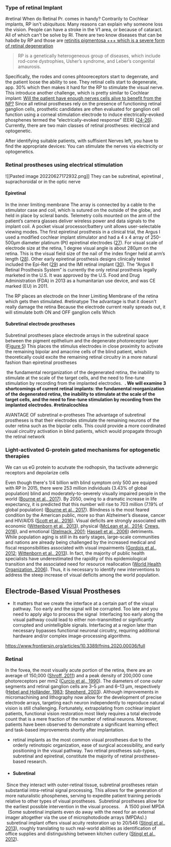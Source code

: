 ### Type of retinal Implant

#retinal When do Retinal Pr. comes in handy? Contrarily to Cochlear implants, RP isn't ubiquituos: Many reasons can explain why someone loss the vision. People can have a stroke in the V1 area, or because of cataract. All of which can't be solve by RI. There are two know diseases that can be habdle by RP and those are  [retinitis pigmentosa +++ which is a severe form of retinal degeneration](https://www.ncbi.nlm.nih.gov/books/NBK493746/)
>RP is a genetically heterogeneous group of diseases, which include rod-cone dystrophies, Usher’s syndrome, and Leber’s congenital amaurosis.


Specifically, the rodes and cones phtooreceptors start to degenrate, and the patient loose the ability to see. They retinal cells start to degenerate, app. 30% which then  makes it hard for the RP to stimulate the visual nerve. This introduce another challenge, which is pretty similar to Cochlear implant: [Will the patient have enough nerves cells alive to benefit from the NP?](https://www.ncbi.nlm.nih.gov/books/NBK493746/)
	Since all retinal prostheses rely on the presence of functioning retinal ganglion cells, prosthetic candidates are often evaluated for ganglion cell function using a corneal stimulation electrode to induce electrically-evoked phosphenes termed the “electrically-evoked response” (EER) ([24-26](https://www.ncbi.nlm.nih.gov/books/NBK493746/#)). Currently, there are two main classes of retinal prostheses: electrical and optogenetic.

After identifying suitable patients, with suffisient Nerves left, you have to find the appropriate devices: You can stimulate the nerves via electricity or optogenetics. 

### Retinal prostheses using electrical stimulation
![[Pasted image 20220627172932.png]]
They can be  subretinal, epiretinal , suprachoroidal or in the optic nerve
#### Epiretinal 
In the inner limiting membrane
	The array is connected by a cable to the stimulator case and coil, which is sutured on the outside of the globe, and held in place by scleral bands. Telemetry coils mounted on the arm of the patient’s camera glasses deliver wireless power and data signals to the implant coil. A pocket visual processor/battery unit allows user-selectable viewing modes. The first epiretinal prosthesis in a clinical trial, the Argus I used a modified cochlear implant stimulator and had a 4 x 4 array of 250-500µm diameter platinum (Pt) epiretinal electrodes ([27](https://www.ncbi.nlm.nih.gov/books/NBK493746/#)). For visual scale of electrode size at the retina, 1 degree visual angle is about 280µm on the retina. This is the visual field size of the nail of the index finger held at arm’s length ([28](https://www.ncbi.nlm.nih.gov/books/NBK493746/#)). Other early epiretinal prosthesis designs clinically tested included the Epi-Ret ([29](https://www.ncbi.nlm.nih.gov/books/NBK493746/#)) and the IMI retinal implant ([30](https://www.ncbi.nlm.nih.gov/books/NBK493746/#)). The “Argus II Retinal Prosthesis System” is currently the only retinal prosthesis legally marketed in the U.S. It was approved by the U.S. Food and Drug Administration (FDA) in 2013 as a humanitarian use device, and was CE marked (EU) in 2011.

The RP places an electrode on the Inner Limiting Membrane of the retina which gets then stimulated.
#retinatype The advantage is that it doesn't really damage the retina
Because the electrode current really spreads out, it will stimulate both ON and OFF ganglion cells Which 
####  Subretinal electrode prostheses
Subretinal prostheses place electrode arrays in the subretinal space between the pigment epithelium and the degenerate photoreceptor layer ([Figure 5](https://www.ncbi.nlm.nih.gov/books/NBK493746/figure/RetinalProthesis.F5/?report=objectonly))
This places the stimulus electrodes in close proximity to activate the remaining bipolar and amacrine cells of the blind patient, which theoretically could excite the remaining retinal circuitry in a more natural fashion than epiretinal prostheses

 the fundamental reorganization of the degenerated retina, the inability to stimulate at the scale of the target cells, and the need to fine-tune stimulation by recording from the implanted electrodes.
 **. We will examine 3 shortcomings of current retinal implants: the fundamental reorganization of the degenerated retina, the inability to stimulate at the scale of the target cells, and the need to fine-tune stimulation by recording from the implanted electrodes. #retinalcochlea** 


AVANTAGE OF subretinal e-protheses
	The advantage of subretinal prostheses is that their electrodes stimulate the remaining neurons of the outer retina such as the bipolar cells. This could provide a more coordinated visual circuitry activation in blind patients, which would propagate through the retinal network


### Light-activated G-protein gated mechanisms for optogenetic therapies
We can us eG protein to acutvate the rodhopsin, tha tactivate adrenergic receptors and depolarize cells


Even though there's 1/4 billion with blind symptom only 500 are equiped with RP
	In 2015, there were 253 million individuals (3.43% of global population) blind and moderately-to-severely visually impaired people in the world ([Bourne et al., 2017](https://www.frontiersin.org/articles/10.3389/fnins.2020.00036/full#B15)). By 2050, owing to a dramatic increase in life expectancy, it is predicted that this number will rise to 703 million (7.19% of global population) ([Bourne et al., 2017](https://www.frontiersin.org/articles/10.3389/fnins.2020.00036/full#B15)). Blindness is the most feared condition by the American public, more so than Alzheimer’s disease, cancer and HIV/AIDS ([Scott et al., 2016](https://www.frontiersin.org/articles/10.3389/fnins.2020.00036/full#B130)). Visual deficits are strongly associated with economic ([Wittenborn et al., 2013](https://www.frontiersin.org/articles/10.3389/fnins.2020.00036/full#B156)), physical ([McLean et al., 2014](https://www.frontiersin.org/articles/10.3389/fnins.2020.00036/full#B102); [Crews, 2016](https://www.frontiersin.org/articles/10.3389/fnins.2020.00036/full#B39)), and emotional ([Stelmack, 2001](https://www.frontiersin.org/articles/10.3389/fnins.2020.00036/full#B138); [Hassell et al., 2006](https://www.frontiersin.org/articles/10.3389/fnins.2020.00036/full#B63)) detriments. While population aging is still in its early stages, large-scale communities and nations are already being challenged by the increased medical and fiscal responsibilities associated with visual impairments ([Gordois et al., 2012](https://www.frontiersin.org/articles/10.3389/fnins.2020.00036/full#B59); [Wittenborn et al., 2013](https://www.frontiersin.org/articles/10.3389/fnins.2020.00036/full#B156)). In fact, the majority of public health specialists have underestimated the rapidity of this epidemiological transition and the associated need for resource reallocation ([World Health Organization, 2006](https://www.frontiersin.org/articles/10.3389/fnins.2020.00036/full#B158)). Thus, it is necessary to identify new interventions to address the steep increase of visual deficits among the world population.


## Electrode-Based Visual Prostheses

- It matters that we create the interface at a certain part of the visual pathway. Too early and the signal will be corrupted. Too late and you need to apply algo to process the signal
	 Interfacing too early along the visual pathway could lead to either non-transmitted or significantly corrupted and unintelligible signals. Interfacing at a region later than necessary bypasses functional neuronal circuitry, requiring additional hardware and/or complex image-processing algorithms.


https://www.frontiersin.org/articles/10.3389/fnins.2020.00036/full
### Retinal
In the fovea, the most visually acute portion of the retina, there are an average of 150,000 ([Shroff, 2011](https://www.frontiersin.org/articles/10.3389/fnins.2020.00036/full#B134)) and a peak density of 200,000 cone photoreceptors per mm2 ([Curcio et al., 1990](https://www.frontiersin.org/articles/10.3389/fnins.2020.00036/full#B40)). The diameters of cone outer segments and retinal ganglion cells are 3–5 μm and 6–13 μm, respectively ([Hebel and Holländer, 1983](https://www.frontiersin.org/articles/10.3389/fnins.2020.00036/full#B64); [Shepherd, 2003](https://www.frontiersin.org/articles/10.3389/fnins.2020.00036/full#B132)). Although improvements in micromachining and lithography now allow for the development of precise electrode arrays, targeting each neuron independently to reproduce natural vision is still challenging. Fortunately, extrapolating from cochlear implant patients, functional vision restoration most likely requires a total electrode count that is a mere fraction of the number of retinal neurons. Moreover, patients have been observed to demonstrate a significant learning effect and task-based improvements shortly after implantation.
- retinal implants as the most common visual prostheses due to the orderly retinotopic organization, ease of surgical accessibility, and early positioning in the visual pathway. Two retinal prostheses sub-types, subretinal and epiretinal, constitute the majority of retinal prostheses-based research.
- #### Subretinal
 Since they interact with outer-retinal tissue, subretinal prostheses retain substantial intra-retinal signal processing. This allows for the generation of more naturalistic phosphenes, serving to expedite patient training periods relative to other types of visual prostheses.
 Subretinal prostheses allow for the earliest possible intervention in the visual process.
 
 A 1500 pixel MPDA
	  (Some subretinal implants even do away with the need for an external imager altogether via the use of microphotodiode arrays (MPDAs).)
 
 subretinal implant offers visual acuity restoration up to 20/546 ([Stingl et al., 2013](https://www.frontiersin.org/articles/10.3389/fnins.2020.00036/full#B140)), roughly translating to such real-world abilities as identification of office supplies and distinguishing between kitchen cutlery ([Stingl et al., 2012](https://www.frontiersin.org/articles/10.3389/fnins.2020.00036/full#B139)).